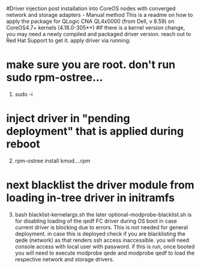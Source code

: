 ###
#Driver injection post installation into CoreOS nodes with converged network and storage adapters - Manual method
This is a readme on how to apply the package for QLogic CNA QL4x0000 (from Dell, v 8.59) on CoreOS4.7+ kernels (4.18.0-305**)
#If there is a kernel version change, you may need a newly compiled and packaged driver version. reach out to Red Hat Support to get it.
apply driver via running: 
# make sure you are root.  don't run sudo rpm-ostree...
1) sudo -i
# inject driver in "pending deployment" that is applied during reboot
2) rpm-ostree install kmod....rpm
# next blacklist the driver module from loading in-tree driver in initramfs
3) bash blacklist-kernelargs.sh
the later optional-modprobe-blacklist.sh is for disabling loading of the qedf FC driver during OS boot in case current driver is blocking due to errors. This is not needed for general deployment.
in case this is deployed check if you are blacklisting the qede (network) as that renders ssh access inaccessible. you will need console access with local user with password.
if this is run, once booted you will need to execute modprobe qede  and modprobe qedf to load the respective network and storage drivers.
